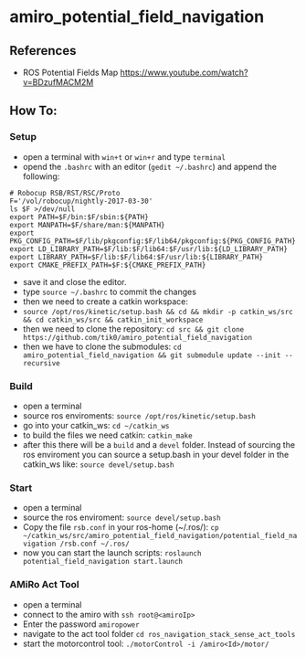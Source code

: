 # amiro_potential_field_navigation

## References

* ROS Potential Fields Map https://www.youtube.com/watch?v=BDzufMACM2M


## How To: 
### Setup
* open a terminal with ```win+t``` or ```win+r``` and type ```terminal```
* opend the ```.bashrc``` with an editor (```gedit ~/.bashrc```) and append the following:
```
# Robocup RSB/RST/RSC/Proto
F='/vol/robocup/nightly-2017-03-30'
ls $F >/dev/null
export PATH=$F/bin:$F/sbin:${PATH}
export MANPATH=$F/share/man:${MANPATH}
export PKG_CONFIG_PATH=$F/lib/pkgconfig:$F/lib64/pkgconfig:${PKG_CONFIG_PATH}
export LD_LIBRARY_PATH=$F/lib:$F/lib64:$F/usr/lib:${LD_LIBRARY_PATH}
export LIBRARY_PATH=$F/lib:$F/lib64:$F/usr/lib:${LIBRARY_PATH}
export CMAKE_PREFIX_PATH=$F:${CMAKE_PREFIX_PATH}
```
* save it and close the editor.
* type ```source ~/.bashrc``` to commit the changes
* then we need to create a catkin workspace:
* ```source /opt/ros/kinetic/setup.bash && cd && mkdir -p catkin_ws/src && cd catkin_ws/src && catkin_init_workspace```
* then we need to clone the repository:
```cd src && git clone https://github.com/tik0/amiro_potential_field_navigation```
* then we have to clone the submodules:
```cd amiro_potential_field_navigation && git submodule update --init --recursive```

### Build
* open a terminal
* source ros enviroments: ```source /opt/ros/kinetic/setup.bash```
* go into your catkin_ws: ```cd ~/catkin_ws```
* to build the files we need catkin: ```catkin_make```
* after this there will be a ```build``` and a ```devel``` folder. Instead of sourcing the ros enviroment you can source a setup.bash in your devel folder in the catkin_ws like: ```source devel/setup.bash```

### Start
* open a terminal
* source the ros enviroment: ```source devel/setup.bash```
* Copy the file ```rsb.conf``` in your ros-home (~/.ros/): ```cp ~/catkin_ws/src/amiro_potential_field_navigation/potential_field_navigation /rsb.conf ~/.ros/```
* now you can start the launch scripts: ```roslaunch potential_field_navigation start.launch```

### AMiRo Act Tool
* open a terminal
* connect to the amiro with ```ssh root@<amiroIp>```
* Enter the password ```amiropower```
* navigate to the act tool folder ```cd ros_navigation_stack_sense_act_tools```
* start the motorcontrol tool: ```./motorControl -i /amiro<Id>/motor/```